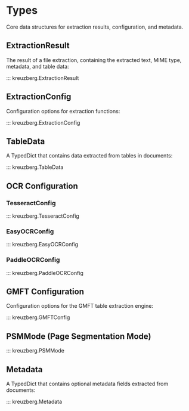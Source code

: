 # Types

Core data structures for extraction results, configuration, and metadata.

## ExtractionResult

The result of a file extraction, containing the extracted text, MIME type, metadata, and table data:

::: kreuzberg.ExtractionResult

## ExtractionConfig

Configuration options for extraction functions:

::: kreuzberg.ExtractionConfig

## TableData

A TypedDict that contains data extracted from tables in documents:

::: kreuzberg.TableData

## OCR Configuration

### TesseractConfig

::: kreuzberg.TesseractConfig

### EasyOCRConfig

::: kreuzberg.EasyOCRConfig

### PaddleOCRConfig

::: kreuzberg.PaddleOCRConfig

## GMFT Configuration

Configuration options for the GMFT table extraction engine:

::: kreuzberg.GMFTConfig

## PSMMode (Page Segmentation Mode)

::: kreuzberg.PSMMode

## Metadata

A TypedDict that contains optional metadata fields extracted from documents:

::: kreuzberg.Metadata
